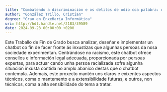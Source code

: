 ```yaml
---
title: "Combatendo a discriminación e os delitos de odio coa palabra: un chatbot asistencial"
author: "González Trillo, Cristian"
degree: "Grao en Enxeñaría Informática"
uri: http://hdl.handle.net/2183/39589
date: 2024-09-23 00:00:00 +0200
---
```

Este Traballo de Fin de Grado busca analizar, deseñar e implementar un chatbot co fin de facer fronte ás inxustizas que algunhas persoas da nosa sociedade experimentan. Centrándose no racismo, este chatbot ofrece consellos e información legal adecuada, proporcionada por persoas expertas, para actuar cando unha persoa racializada sofre algunha situación inxusta contida no amplo abanico destas que o chatbot contempla. Ademais, este proxecto mantén uns claros e exixentes aspectos técnicos, coma o mantemento e a extensibilidade futuras, e outros, non técnicos, coma a alta sensibilidade do tema a tratar.